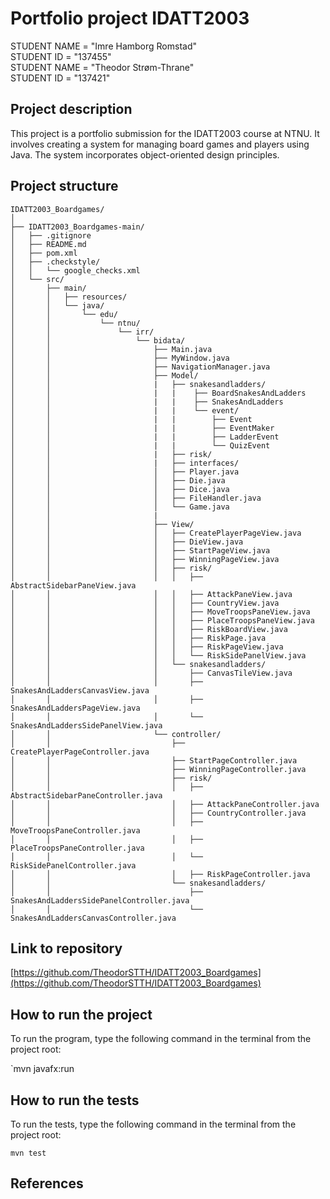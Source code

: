# Portfolio project IDATT2003

STUDENT NAME = "Imre Hamborg Romstad"  
STUDENT ID = "137455"  
STUDENT NAME = "Theodor Strøm-Thrane"  
STUDENT ID = "137421"

## Project description

This project is a portfolio submission for the IDATT2003 course at NTNU. It involves creating a system for managing board games and players using Java. The system incorporates object-oriented design principles.

## Project structure
```
IDATT2003_Boardgames/
│
├── IDATT2003_Boardgames-main/
│   ├── .gitignore
│   ├── README.md
│   ├── pom.xml
│   ├── .checkstyle/
│   │   └── google_checks.xml
│   └── src/
│       ├── main/
│       │   ├── resources/
│       │   └── java/
│       │       └── edu/
│       │           └── ntnu/
│       │               └── irr/
│       │                   └── bidata/
│       │                       ├── Main.java
│       │                       ├── MyWindow.java
│       │                       ├── NavigationManager.java
│       │                       ├── Model/
│       │                       |   ├── snakesandladders/
│       │                       |   |    ├── BoardSnakesAndLadders
│       │                       |   |    ├── SnakesAndLadders
│       │                       |   |    └── event/
│       │                       |   |        ├── Event
│       │                       |   |        ├── EventMaker
│       │                       |   |        ├── LadderEvent
│       │                       |   |        └── QuizEvent
│       │                       |   ├── risk/
│       │                       |   ├── interfaces/
│       │                       │   ├── Player.java
│       │                       │   ├── Die.java
│       │                       │   ├── Dice.java
│       │                       │   ├── FileHandler.java
│       │                       │   └── Game.java
│       │                       | 
│       │                       ├── View/
│       │                       │   ├── CreatePlayerPageView.java
│       │                       │   ├── DieView.java
│       │                       │   ├── StartPageView.java
│       │                       │   ├── WinningPageView.java
│       │                       │   ├── risk/
│       │                       │   │   ├── AbstractSidebarPaneView.java
│       │                       │   │   ├── AttackPaneView.java
│       │                       │   │   ├── CountryView.java
│       │                       │   │   ├── MoveTroopsPaneView.java
│       │                       │   │   ├── PlaceTroopsPaneView.java
│       │                       │   │   ├── RiskBoardView.java
│       │                       │   │   ├── RiskPage.java
│       │                       │   │   ├── RiskPageView.java
│       │                       │   │   └── RiskSidePanelView.java
│       │                       │   └── snakesandladders/
│       │                       │       ├── CanvasTileView.java
│       │                       │       ├── SnakesAndLaddersCanvasView.java
│       │                       │       ├── SnakesAndLaddersPageView.java
│       │                       │       └── SnakesAndLaddersSidePanelView.java
│       │                       └── controller/
│       │                           ├── CreatePlayerPageController.java
│       │                           ├── StartPageController.java
│       │                           ├── WinningPageController.java
│       │                           ├── risk/
│       │                           │   ├── AbstractSidebarPaneController.java
│       │                           │   ├── AttackPaneController.java
│       │                           │   ├── CountryController.java
│       │                           │   ├── MoveTroopsPaneController.java
│       │                           │   ├── PlaceTroopsPaneController.java
│       │                           │   └── RiskSidePanelController.java
│       │                           │   ├── RiskPageController.java
│       │                           └── snakesandladders/
│       │                               ├── SnakesAndLaddersSidePanelController.java
│       │                               └── SnakesAndLaddersCanvasController.java
```

## Link to repository

[https://github.com/TheodorSTTH/IDATT2003_Boardgames](https://github.com/TheodorSTTH/IDATT2003_Boardgames)

## How to run the project

To run the program, type the following command in the terminal from the project root:

`mvn javafx:run

## How to run the tests

To run the tests, type the following command in the terminal from the project root:

`mvn test`

## References
